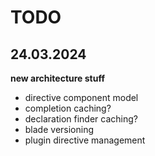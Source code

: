 # TODO

## 24.03.2024

**new architecture stuff**

- directive component model
- completion caching?
- declaration finder caching?
- blade versioning
- plugin directive management
